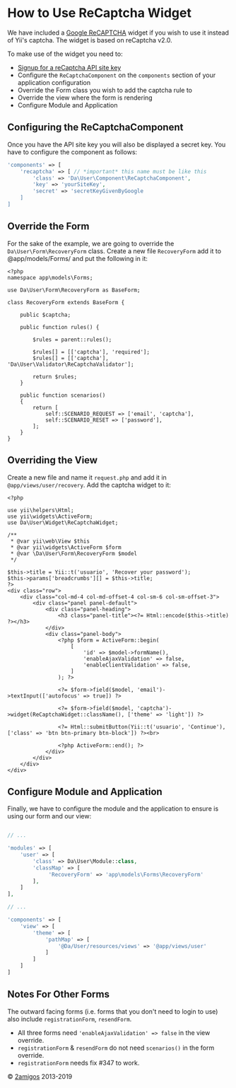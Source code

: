 How to Use ReCaptcha Widget
============================

We have included a [Google ReCAPTCHA](https://developers.google.com/recaptcha) widget if you wish to use it instead of 
Yii's captcha. The widget is based on reCaptcha v2.0.

To make use of the widget you need to: 

- [Signup for a reCaptcha API site key](https://www.google.com/recaptcha/admin#createsite)
- Configure the `ReCaptchaComponent` on the `components` section of your application configuration
- Override the Form class you wish to add the captcha rule to
- Override the view where the form is rendering 
- Configure Module and Application

Configuring the ReCaptchaComponent 
----------------------------------

Once you have the API site key you will also be displayed a secret key. You have to configure the component as follows: 

```php 
'components' => [
    'recaptcha' => [ // *important* this name must be like this
        'class' => 'Da\User\Component\ReCaptchaComponent',
        'key' => 'yourSiteKey',
        'secret' => 'secretKeyGivenByGoogle
    ]
]
```
  
Override the Form 
-----------------

For the sake of the example, we are going to override the `Da\User\Form\RecoveryForm` class. Create a new file `RecoveryForm`
add it to @app/models/Forms/ and put the following in it:

```
<?php 
namespace app\models\Forms;

use Da\User\Form\RecoveryForm as BaseForm;

class RecoveryForm extends BaseForm {

    public $captcha;

    public function rules() {

        $rules = parent::rules();

        $rules[] = [['captcha'], 'required'];
        $rules[] = [['captcha'], 'Da\User\Validator\ReCaptchaValidator'];

        return $rules;
    }
    
    public function scenarios()
    {
        return [
            self::SCENARIO_REQUEST => ['email', 'captcha'],
            self::SCENARIO_RESET => ['password'],
        ];
    }
}

```


Overriding the View
-------------------

Create a new file and name it `request.php` and add it in `@app/views/user/recovery`. Add the captcha widget to it: 

``` 
<?php

use yii\helpers\Html;
use yii\widgets\ActiveForm;
use Da\User\Widget\ReCaptchaWidget;

/**
 * @var yii\web\View $this
 * @var yii\widgets\ActiveForm $form
 * @var \Da\User\Form\RecoveryForm $model
 */

$this->title = Yii::t('usuario', 'Recover your password');
$this->params['breadcrumbs'][] = $this->title;
?>
<div class="row">
    <div class="col-md-4 col-md-offset-4 col-sm-6 col-sm-offset-3">
        <div class="panel panel-default">
            <div class="panel-heading">
                <h3 class="panel-title"><?= Html::encode($this->title) ?></h3>
            </div>
            <div class="panel-body">
                <?php $form = ActiveForm::begin(
                    [
                        'id' => $model->formName(),
                        'enableAjaxValidation' => false,
                        'enableClientValidation' => false,
                    ]
                ); ?>

                <?= $form->field($model, 'email')->textInput(['autofocus' => true]) ?>
                
                <?= $form->field($model, 'captcha')->widget(ReCaptchaWidget::className(), ['theme' => 'light']) ?>

                <?= Html::submitButton(Yii::t('usuario', 'Continue'), ['class' => 'btn btn-primary btn-block']) ?><br>

                <?php ActiveForm::end(); ?>
            </div>
        </div>
    </div>
</div>

```

Configure Module and Application
--------------------------------

Finally, we have to configure the module and the application to ensure is using our form and our view: 

```php

// ... 

'modules' => [
    'user' => [
        'class' => Da\User\Module::class,
        'classMap' => [
             'RecoveryForm' => 'app\models\Forms\RecoveryForm'
        ], 
    ]
], 

// ...

'components' => [
    'view' => [
        'theme' => [
            'pathMap' => [
                '@Da/User/resources/views' => '@app/views/user'
            ]
        ]
    ]
]
```

Notes For Other Forms
---------------------

The outward facing forms (i.e. forms that you don't need to login to use) also include `registrationForm`, `resendForm`. 

- All three forms need `'enableAjaxValidation' => false` in the view override.
- `registrationForm` & `resendForm` do not need `scenarios()` in the form override.
- `registrationForm` needs fix #347 to work.

© [2amigos](http://www.2amigos.us/) 2013-2019
